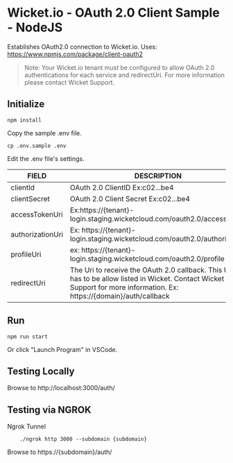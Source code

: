 # Wicket.io - OAuth 2.0 Client Sample - NodeJS

Establishes OAuth2.0 connection to Wicket.io. 
Uses: https://www.npmjs.com/package/client-oauth2

> Note:  Your Wicket.io tenant must be configured to allow OAuth 2.0 authentications for each service and redirectUri. 
> For more information please contact Wicket Support.


## Initialize
```
npm install
```

Copy the sample .env file.
```
cp .env.sample .env
```

Edit the .env file's settings.

| FIELD | DESCRIPTION | 
| --- | --- |
| clientId | OAuth 2.0 ClientID Ex:c02...be4 |
| clientSecret | OAuth 2.0 Client Secret Ex:c02...be4 |
| accessTokenUri | Ex:https://{tenant}-login.staging.wicketcloud.com/oauth2.0/accessToken |
| authorizationUri | Ex: https://{tenant}-login.staging.wicketcloud.com/oauth2.0/authorize |
| profileUri | ex: https://{tenant}-login.staging.wicketcloud.com/oauth2.0/profile |
| redirectUri | The Uri to receive the OAuth 2.0 callback.  This URI has to be allow listed in Wicket. Contact Wicket Support for more information. Ex: https://{domain}/auth/callback |



## Run
```
npm run start
```
Or click "Launch Program" in VSCode.

## Testing Locally
Browse to http://localhost:3000/auth/

 

## Testing via NGROK
Ngrok Tunnel
```
    ./ngrok http 3000 --subdomain {subdomain}
```
Browse to https://{subdomain}/auth/
